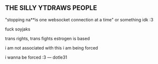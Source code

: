 ## THE SILLY YTDRAWS PEOPLE
"stopping na**is one websocket connection at a time" or something idk :3

fuck soyjaks

trans rights, trans fights estrogen is based


i am not associated with this i am being forced 

i wanna be forced :3 — dotle31
